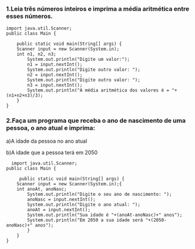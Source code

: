 ### 1.Leia três números inteiros e imprima a média aritmética entre esses números.

```
import java.util.Scanner;
public class Main { 
 
    public static void main(String[] args) {
    Scanner input = new Scanner(System.in);
    int n1, n2, n3;
        System.out.println("Digite um valor:");
        n1 = input.nextInt();
        System.out.println("Digite outro valor: ");
        n2 = input.nextInt();
        System.out.println("Digite outro valor: ");
        n3 = input.nextInt();
        System.out.println("A média aritmética dos valores é = "+(n1+n2+n3)/3);
    }  
}
```

### 2.Faça um programa que receba o ano de nascimento de uma pessoa, o ano atual e imprima:
a)A idade da pessoa no ano atual<P>
b)A idade que a pessoa terá em 2050
  
```
  import java.util.Scanner;
public class Main { 
 
     public static void main(String[] args) {
    Scanner input = new Scanner(System.in);{
    int anoAt, anoNasc;
        System.out.println("Digite o seu ano de nascimento: ");
        anoNasc = input.nextInt();
        System.out.println("Digite o ano atual: ");
        anoAt = input.nextInt();
        System.out.println("Sua idade é "+(anoAt-anoNasc)+" anos");
        System.out.println("Em 2050 a sua idade será "+(2050-anoNasc)+" anos"); 
        }
    }
}
```
